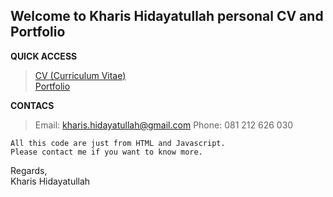 
## Welcome to Kharis Hidayatullah personal CV and Portfolio

**QUICK ACCESS**
> [CV (Curriculum Vitae)](https://sikharis.github.io/sikharis/)<br>
> [Portfolio](https://github.com/sikharis/sikharis/blob/master/Kharis%20Hidayatullah%20-%20Portfolio.pdf)

**CONTACS**

> Email: kharis.hidayatullah@gmail.com 
> Phone: 081 212 626 030


    All this code are just from HTML and Javascript.
    Please contact me if you want to know more.


Regards,<br>Kharis Hidayatullah
